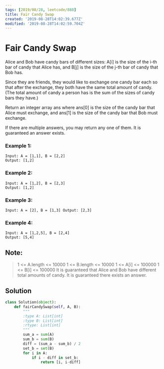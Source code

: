 ```yaml
---
tags: [2019/08/28, leetcode/888]
title: Fair Candy Swap
created: '2019-08-28T14:02:39.677Z'
modified: '2019-08-28T14:02:59.704Z'
---
```


# Fair Candy Swap


Alice and Bob have candy bars of different sizes: A[i] is the size of the i-th bar of candy that Alice has, and B[j] is the size of the j-th bar of candy that Bob has.

Since they are friends, they would like to exchange one candy bar each so that after the exchange, they both have the same total amount of candy.  (The total amount of candy a person has is the sum of the sizes of candy bars they have.)

Return an integer array ans where ans[0] is the size of the candy bar that Alice must exchange, and ans[1] is the size of the candy bar that Bob must exchange.

If there are multiple answers, you may return any one of them.  It is guaranteed an answer exists.


### Example 1:

```
Input: A = [1,1], B = [2,2]
Output: [1,2]
```

### Example 2:

```
Input: A = [1,2], B = [2,3]
Output: [1,2]
```

### Example 3:

``
Input: A = [2], B = [1,3]
Output: [2,3]
``

### Example 4:

```
Input: A = [1,2,5], B = [2,4]
Output: [5,4]
```


## Note:

> 1 <= A.length <= 10000
> 1 <= B.length <= 10000
> 1 <= A[i] <= 100000
> 1 <= B[i] <= 100000
> It is guaranteed that Alice and Bob have different total amounts of candy.
> It is guaranteed there exists an answer.


## Solution

```python
class Solution(object):
    def fairCandySwap(self, A, B):
        """
        :type A: List[int]
        :type B: List[int]
        :rtype: List[int]
        """
        sum_a = sum(A)
        sum_b = sum(B)
        diff = (sum_a - sum_b) / 2
        set_b = set(B)
        for i in A:
            if i - diff in set_b:
                return [i, i-diff]
```
